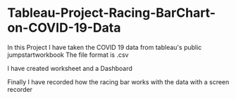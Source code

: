 # Tableau-Project-Racing-BarChart-on-COVID-19-Data
In this Project I have taken the COVID 19 data from tableau's public jumpstartworkbook
The file format is .csv

I have created worksheet and a Dashboard

Finally I have recorded how the racing bar works with the data with a screen recorder
